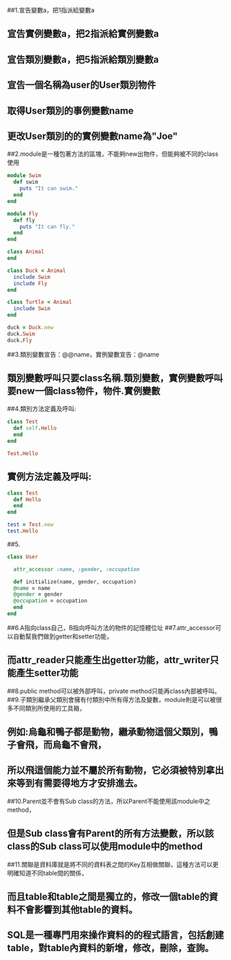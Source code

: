 ##1.宣告變數a，把1指派給變數a
##  宣告實例變數a，把2指派給實例變數a
##  宣告類別變數a，把5指派給類別變數a
##  宣告一個名稱為user的User類別物件
##  取得User類別的事例變數name
##  更改User類別的的實例變數name為"Joe"
##2.module是一種包著方法的區塊，不能夠new出物件，但能夠被不同的class使用
```ruby
module Swim
  def swim
    puts "It can swim."
  end
end

module Fly
  def fly
    puts "It can fly."
  end
end

class Animal 
end

class Duck < Animal
  include Swim
  include Fly
end

class Turtle < Animal
  include Swim
end

duck = Duck.new
duck.Swim
duck.Fly

```
##3.類別變數宣告：@@name，實例變數宣告：@name
##  類別變數呼叫只要class名稱.類別變數，實例變數呼叫要new一個class物件，物件.實例變數
##4.類別方法定義及呼叫:
```ruby
class Test
  def self.Hello
  end
end

Test.Hello
```
##  實例方法定義及呼叫:
```ruby
class Test
  def Hello
  end
end

test = Test.new
test.Hello
```
##5.
```ruby
class User

  attr_accessor :name, :gender, :occupation

  def initialize(name, gender, occupation)
  @name = name
  @gender = gender
  @occupation = occupation
  end
end
```
##6.A指向class自己，B指向呼叫方法的物件的記憶體位址
##7.attr_accessor可以自動幫我們做到getter和setter功能，
##  而attr_reader只能產生出getter功能，attr_writer只能產生setter功能
##8.public method可以被外部呼叫，private method只能再class內部被呼叫。
##9.子類別繼承父類別會擁有付類別中所有得方法及變數，module則是可以被很多不同類別所使用的工具箱，
##  例如:烏龜和鴨子都是動物，繼承動物這個父類別，鴨子會飛，而烏龜不會飛，
##  所以飛這個能力並不屬於所有動物，它必須被特別拿出來等到有需要得地方才安排進去。
##10.Parent並不會有Sub class的方法，所以Parent不能使用該module中之method，
##  但是Sub class會有Parent的所有方法變數，所以該class的Sub class可以使用module中的method
##11.關聯是資料庫就是將不同的資料表之間的Key互相做關聯，這種方法可以更明確知道不同table間的關係，
##  而且table和table之間是獨立的，修改一個table的資料不會影響到其他table的資料。
##  SQL是一種專門用來操作資料的的程式語言，包括創建table，對table內資料的新增，修改，刪除，查詢。

